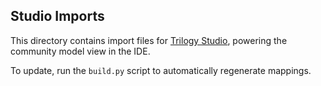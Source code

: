 ## Studio Imports

This directory contains import files for [Trilogy Studio](https://trilogydata.dev/trilogy-studio-core/), powering the community model view in the IDE.

To update, run the `build.py` script to automatically regenerate mappings. 
